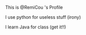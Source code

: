 This is @RemiCou 's Profile

I use python for useless stuff (irony)

I learn Java for class (get it!!)

